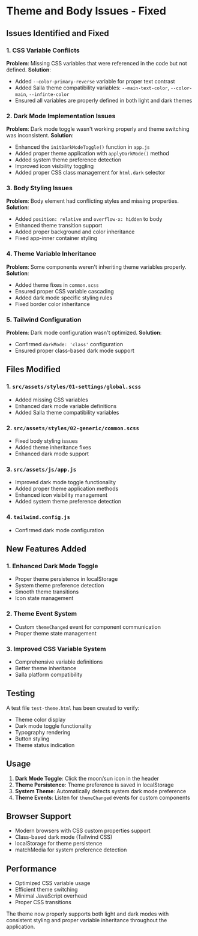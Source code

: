 # Theme and Body Issues - Fixed

## Issues Identified and Fixed

### 1. CSS Variable Conflicts
**Problem**: Missing CSS variables that were referenced in the code but not defined.
**Solution**: 
- Added `--color-primary-reverse` variable for proper text contrast
- Added Salla theme compatibility variables: `--main-text-color`, `--color-main`, `--infinte-color`
- Ensured all variables are properly defined in both light and dark themes

### 2. Dark Mode Implementation Issues
**Problem**: Dark mode toggle wasn't working properly and theme switching was inconsistent.
**Solution**:
- Enhanced the `initDarkModeToggle()` function in `app.js`
- Added proper theme application with `applyDarkMode()` method
- Added system theme preference detection
- Improved icon visibility toggling
- Added proper CSS class management for `html.dark` selector

### 3. Body Styling Issues
**Problem**: Body element had conflicting styles and missing properties.
**Solution**:
- Added `position: relative` and `overflow-x: hidden` to body
- Enhanced theme transition support
- Added proper background and color inheritance
- Fixed app-inner container styling

### 4. Theme Variable Inheritance
**Problem**: Some components weren't inheriting theme variables properly.
**Solution**:
- Added theme fixes in `common.scss`
- Ensured proper CSS variable cascading
- Added dark mode specific styling rules
- Fixed border color inheritance

### 5. Tailwind Configuration
**Problem**: Dark mode configuration wasn't optimized.
**Solution**:
- Confirmed `darkMode: 'class'` configuration
- Ensured proper class-based dark mode support

## Files Modified

### 1. `src/assets/styles/01-settings/global.scss`
- Added missing CSS variables
- Enhanced dark mode variable definitions
- Added Salla theme compatibility variables

### 2. `src/assets/styles/02-generic/common.scss`
- Fixed body styling issues
- Added theme inheritance fixes
- Enhanced dark mode support

### 3. `src/assets/js/app.js`
- Improved dark mode toggle functionality
- Added proper theme application methods
- Enhanced icon visibility management
- Added system theme preference detection

### 4. `tailwind.config.js`
- Confirmed dark mode configuration

## New Features Added

### 1. Enhanced Dark Mode Toggle
- Proper theme persistence in localStorage
- System theme preference detection
- Smooth theme transitions
- Icon state management

### 2. Theme Event System
- Custom `themeChanged` event for component communication
- Proper theme state management

### 3. Improved CSS Variable System
- Comprehensive variable definitions
- Better theme inheritance
- Salla platform compatibility

## Testing

A test file `test-theme.html` has been created to verify:
- Theme color display
- Dark mode toggle functionality
- Typography rendering
- Button styling
- Theme status indication

## Usage

1. **Dark Mode Toggle**: Click the moon/sun icon in the header
2. **Theme Persistence**: Theme preference is saved in localStorage
3. **System Theme**: Automatically detects system dark mode preference
4. **Theme Events**: Listen for `themeChanged` events for custom components

## Browser Support

- Modern browsers with CSS custom properties support
- Class-based dark mode (Tailwind CSS)
- localStorage for theme persistence
- matchMedia for system preference detection

## Performance

- Optimized CSS variable usage
- Efficient theme switching
- Minimal JavaScript overhead
- Proper CSS transitions

The theme now properly supports both light and dark modes with consistent styling and proper variable inheritance throughout the application.
